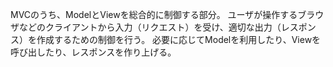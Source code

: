 MVCのうち、ModelとViewを総合的に制御する部分。
ユーザが操作するブラウザなどのクライアントから入力（リクエスト）を受け、適切な出力（レスポンス）を作成するための制御を行う。
必要に応じてModelを利用したり、Viewを呼び出したり、レスポンスを作り上げる。
